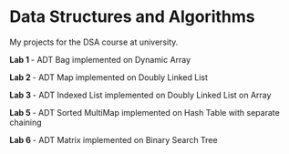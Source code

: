 # Data Structures and Algorithms
My projects for the DSA course at university.

<b> Lab 1 </b> - ADT Bag implemented on Dynamic Array

<b> Lab 2 </b> - ADT Map implemented on Doubly Linked List

<b> Lab 3 </b> - ADT Indexed List implemented on Doubly Linked List on Array 

<b> Lab 5 </b> - ADT Sorted MultiMap implemented on Hash Table with separate chaining

<b> Lab 6 </b> - ADT Matrix implemented on Binary Search Tree
